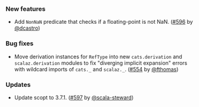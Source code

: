 ### New features

* Add `NonNaN` predicate that checks if a floating-point is not NaN.
  ([#596][#596] by [@dcastro][@dcastro])

### Bug fixes

* Move derivation instances for `RefType` into new `cats.derivation`
  and `scalaz.derivation` modules to fix "diverging implicit expansion"
  errors with wildcard imports of `cats._` and `scalaz._`.
  ([#554][#554] by [@fthomas][@fthomas])

### Updates

* Update scopt to 3.7.1. ([#597][#597] by [@scala-steward][@scala-steward])

[#554]: https://github.com/fthomas/refined/pull/554
[#596]: https://github.com/fthomas/refined/pull/596
[#597]: https://github.com/fthomas/refined/pull/597

[@dcastro]: https://github.com/dcastro
[@fthomas]: https://github.com/fthomas
[@scala-steward]: https://github.com/scala-steward
